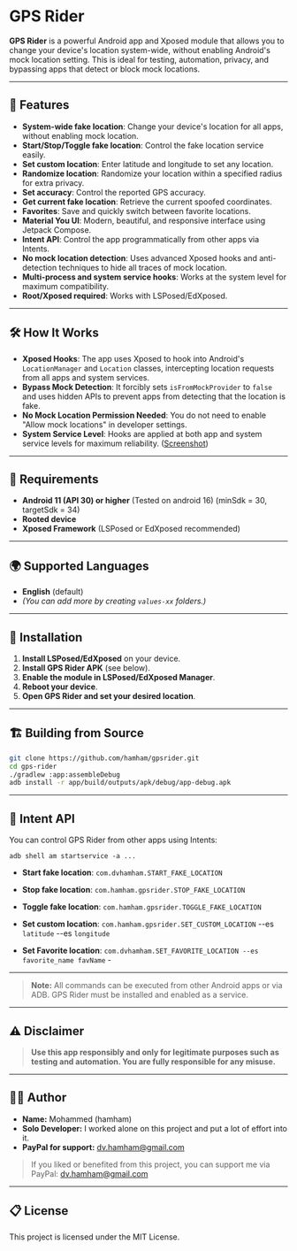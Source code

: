 # GPS Rider

**GPS Rider** is a powerful Android app and Xposed module that allows you to change your device's location system-wide, without enabling Android's mock location setting. This is ideal for testing, automation, privacy, and bypassing apps that detect or block mock locations.

---

## 📱 Features

- **System-wide fake location**: Change your device's location for all apps, without enabling mock location.
- **Start/Stop/Toggle fake location**: Control the fake location service easily.
- **Set custom location**: Enter latitude and longitude to set any location.
- **Randomize location**: Randomize your location within a specified radius for extra privacy.
- **Set accuracy**: Control the reported GPS accuracy.
- **Get current fake location**: Retrieve the current spoofed coordinates.
- **Favorites**: Save and quickly switch between favorite locations.
- **Material You UI**: Modern, beautiful, and responsive interface using Jetpack Compose.
- **Intent API**: Control the app programmatically from other apps via Intents.
- **No mock location detection**: Uses advanced Xposed hooks and anti-detection techniques to hide all traces of mock location.
- **Multi-process and system service hooks**: Works at the system level for maximum compatibility.
- **Root/Xposed required**: Works with LSPosed/EdXposed.

---

## 🛠️ How It Works

- **Xposed Hooks**: The app uses Xposed to hook into Android's `LocationManager` and `Location` classes, intercepting location requests from all apps and system services.
- **Bypass Mock Detection**: It forcibly sets `isFromMockProvider` to `false` and uses hidden APIs to prevent apps from detecting that the location is fake.
- **No Mock Location Permission Needed**: You do not need to enable "Allow mock locations" in developer settings.
- **System Service Level**: Hooks are applied at both app and system service levels for maximum reliability.
(<a href="screenshot">Screenshot</a>)

---

## 🏁 Requirements

- **Android 11 (API 30) or higher** (Tested on android 16) (minSdk = 30, targetSdk = 34)
- **Rooted device**
- **Xposed Framework** (LSPosed or EdXposed recommended)

---

## 🌍 Supported Languages

- **English** (default)
- *(You can add more by creating `values-xx` folders.)*

---

## 🚀 Installation

1. **Install LSPosed/EdXposed** on your device.
2. **Install GPS Rider APK** (see below).
3. **Enable the module in LSPosed/EdXposed Manager**.
4. **Reboot your device**.
5. **Open GPS Rider and set your desired location**.

---

## 🏗️ Building from Source

```sh
git clone https://github.com/hamham/gpsrider.git
cd gps-rider
./gradlew :app:assembleDebug
adb install -r app/build/outputs/apk/debug/app-debug.apk
```

---

## 📡 Intent API

You can control GPS Rider from other apps using Intents:

`adb shell am startservice -a ...`

- **Start fake location**: `com.dvhamham.START_FAKE_LOCATION`

- **Stop fake location**: `com.hamham.gpsrider.STOP_FAKE_LOCATION`

- **Toggle fake location**: `com.hamham.gpsrider.TOGGLE_FAKE_LOCATION`

- **Set custom location**: `com.hamham.gpsrider.SET_CUSTOM_LOCATION` --es `latitude` --es `longitude`

- **Set Favorite location**: `com.dvhamham.SET_FAVORITE_LOCATION --es favorite_name favName` -

  

---

> **Note:** All commands can be executed from other Android apps or via ADB. GPS Rider must be installed and enabled as a service.

---

## ⚠️ Disclaimer

> **Use this app responsibly and only for legitimate purposes such as testing and automation. You are fully responsible for any misuse.**

---

## 👨‍💻 Author

- **Name:** Mohammed (hamham)
- **Solo Developer:** I worked alone on this project and put a lot of effort into it.
- **PayPal for support:** [dv.hamham@gmail.com](mailto:dv.hamham@gmail.com)

> If you liked or benefited from this project, you can support me via PayPal: dv.hamham@gmail.com

---

## 📋 License

This project is licensed under the MIT License. 

